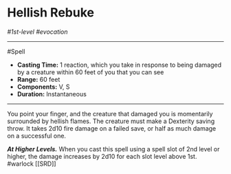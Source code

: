 # Hellish Rebuke
*#1st-level #evocation*
___ 
#Spell
- **Casting Time:** 1 reaction, which you take in response to being damaged by a creature within 60 feet of you that you can see
- **Range:** 60 feet
- **Components:** V, S
- **Duration:** Instantaneous
---
You point your finger, and the creature that damaged you is momentarily surrounded by hellish flames. The creature must make a Dexterity saving throw. It takes 2d10 fire damage on a failed save, or half as much damage on a successful one.

***At Higher Levels.*** When you cast this spell using a spell slot of 2nd level or higher, the damage increases by 2d10 for each slot level above 1st.
#warlock
[[SRD]]